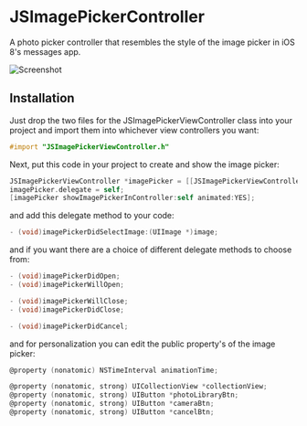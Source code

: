 # JSImagePickerController
A photo picker controller that resembles the style of the image picker in iOS 8's messages app.

![Screenshot](https://github.com/jacobsieradzki/JSImagePickerController/blob/master/Screenshots/imagePicker1.png)

## Installation

Just drop the two files for the JSImagePickerViewController class into your project and import them into whichever view controllers you want:

```Objective-C
#import "JSImagePickerViewController.h"
```

Next, put this code in your project to create and show the image picker:

```Objective-C
JSImagePickerViewController *imagePicker = [[JSImagePickerViewController alloc] init];
imagePicker.delegate = self;
[imagePicker showImagePickerInController:self animated:YES];
```

and add this delegate method to your code:

```Objective-C
- (void)imagePickerDidSelectImage:(UIImage *)image;
```

and if you want there are a choice of different delegate methods to choose from:

```Objective-C
- (void)imagePickerDidOpen;
- (void)imagePickerWillOpen;

- (void)imagePickerWillClose;
- (void)imagePickerDidClose;

- (void)imagePickerDidCancel;
```

and for personalization you can edit the public property's of the image picker:

```Objective-C
@property (nonatomic) NSTimeInterval animationTime;

@property (nonatomic, strong) UICollectionView *collectionView;
@property (nonatomic, strong) UIButton *photoLibraryBtn;
@property (nonatomic, strong) UIButton *cameraBtn;
@property (nonatomic, strong) UIButton *cancelBtn;
```


